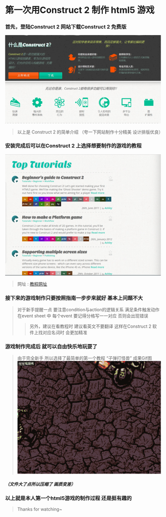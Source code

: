 # 第一次用Construct 2 制作 html5 游戏
### 首先，登陆Construct 2 网站下载Construct 2 免费版
![](images/1538744365(1).png) ![](images/1538744656(1).png)
> 以上是 Construct 2 的简单介绍 （夸一下网站制作十分精美 设计排版优良）
### 安装完成后可以在Construct 2 上选择想要制作的游戏的教程
![](images/1538744837(1).png)
> 网址 : [教程网址](https://www.scirra.com/tutorials/top)
### 接下来的游戏制作只要按照指南一步步来就好 基本上问题不大 
> 对于新手提醒一点 要注意condition与action的逻辑关系 满足条件触发动作 在event sheet 中 每个event 要记得分格写一一对应 否则会出现错误
 >>另外，建议在看教程时 建议看英文不要翻译 这样在Construct 2 软件上找对应名词时 会更加精准
### 游戏制作完成后 就可以自由快乐地玩耍了
> 由于完全新手 所以选择了最简单的第一个教程 “子弹打怪兽”
成果Gif图
> ![](images/gif.gif)
##### （文件大了点所以压缩了 画质变差）
### 以上就是本人第一个html5游戏的制作过程 还是挺有趣的 
> Thanks for watching~ 
